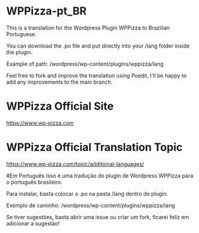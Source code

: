 # WPPizza-pt_BR
This is a translation for the Wordpress Plugin WPPizza to Brazilian Portuguese.

You can download the .po file and put directly into your /lang folder inside the plugin.

Example of path:
/wordpress/wp-content/plugins/wppizza/lang

Feel free to fork and improve the translation using Poedit, I'll be happy to add any improvements to the main branch.

# WPPizza Official Site
https://www.wp-pizza.com

# WPPizza Official Translation Topic
https://www.wp-pizza.com/topic/additional-languages/

#Em Português
Isso é uma tradução do plugin de Wordpress WPPizza para o português brasileiro.

Para instalar, basta colocar o .po na pasta /lang dentro do plugin.

Exemplo de caminho:
/wordpress/wp-content/plugins/wppizza/lang

Se tiver sugestões, basta abrir uma issue ou criar um fork, ficarei feliz em adicionar a sugestão!
